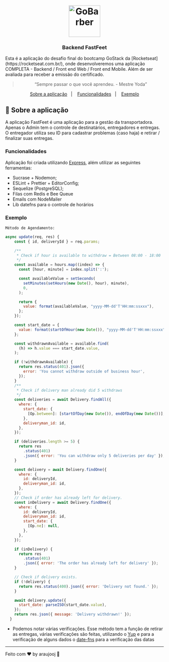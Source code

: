 <h1 align="center">
  <img alt="GoBarber" title="GoBarber" src="https://i.ibb.co/pLRqqMT/fastfeet.png" width="100px" />
</h1>

<h3 align="center">
  Backend FastFeet
</h3>

<p>
Esta é a aplicação do desafio final do bootcamp GoStack da [Rocketseat](https://rocketseat.com.br/), onde desenvolveremos uma aplicação COMPLETA - Backend / Front end Web / Front end Mobile. Além de ser avaliada para receber a emissão do certificado.
</p>

<blockquote align="center">“Sempre passar o que você aprendeu. - Mestre Yoda”</blockquote>

<p align="center">
  <a href="#rocket-sobre-a=aplicacao">Sobre a aplicação</a>&nbsp;&nbsp;&nbsp;|&nbsp;&nbsp;&nbsp;
  <a href="#-funcionalides">Funcionalidades</a>&nbsp;&nbsp;&nbsp;|&nbsp;&nbsp;&nbsp;
  <a href="#-exemplo">Exemplo</a>
</p>

## :rocket: Sobre a aplicação

A aplicação FastFeet é uma aplicação para a gestão da transportadora. Apenas o Admin tem o controle de destinatários, entregadores e entregas. O entregador utiliza seu ID para cadastrar problemas (caso haja) e retirar / finalizar suas entregas.

### **Funcionalidades**

Aplicação foi criada utilizando [Express](https://expressjs.com/), além utilizar as seguintes ferramentas:

- Sucrase + Nodemon;
- ESLint + Prettier + EditorConfig;
- Sequelize (PostgreSQL);
- Filas com Redis e Bee Queue
- Emails com NodeMailer
- Lib datefns para o controle de horários

### **Exemplo**
`Método de Agendamento: `
```js
async update(req, res) {
    const { id, deliveryId } = req.params;

    /**
     * Check if hour is available to withdraw = Between 08:00 - 18:00
     */
    const available = hours.map((index) => {
      const [hour, minute] = index.split(':');

      const availableValue = setSeconds(
        setMinutes(setHours(new Date(), hour), minute),
        0,
      );

      return {
        value: format(availableValue, "yyyy-MM-dd'T'HH:mm:ssxxx"),
      };
    });

    const start_date = {
      value: format(startOfHour(new Date()), "yyyy-MM-dd'T'HH:mm:ssxxx"),
    };

    const withdrawnAvailable = available.find(
      (h) => h.value === start_date.value,
    );

    if (!withdrawnAvailable) {
      return res.status(401).json({
        error: 'You cannot withdraw outside of business hour',
      });
    }
    /**
     * Check if delivery man already did 5 withdraws
     */
    const deliveries = await Delivery.findAll({
      where: {
        start_date: {
          [Op.between]: [startOfDay(new Date()), endOfDay(new Date())],
        },
        deliveryman_id: id,
      },
    });

    if (deliveries.length >= 5) {
      return res
        .status(401)
        .json({ error: 'You can withdraw only 5 deliveries per day' });
    }

    const delivery = await Delivery.findOne({
      where: {
        id: deliveryId,
        deliveryman_id: id,
      },
    });
    // Check if order has already left for delivery.
    const inDelivery = await Delivery.findOne({
      where: {
        id: deliveryId,
        deliveryman_id: id,
        start_date: {
          [Op.ne]: null,
        },
      },
    });

    if (inDelivery) {
      return res
        .status(401)
        .json({ error: 'The order has already left for delivery' });
    }

    // Check if delivery exists.
    if (!delivery) {
      return res.status(400).json({ error: 'Delivery not found.' });
    }

    await delivery.update({
      start_date: parseISO(start_date.value),
    });
    return res.json({ message: 'Delivery withdrawn!' });
  }
```
- Podemos notar várias verificações. Esse método tem a função de retirar as entregas, várias verificações são feitas, utilizando o [Yup](https://github.com/jquense/yup) e para a verificação de alguns dados o [date-fns](https://date-fns.org/) para a verificação das datas

---
Feito com ♥ by araujooj :wave:
